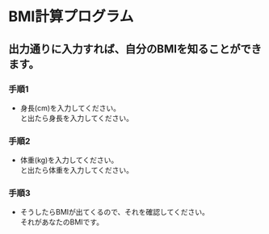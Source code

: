 # BMI計算プログラム
## 出力通りに入力すれば、自分のBMIを知ることができます。

### 手順1
- 身長(cm)を入力してください。  
と出たら身長を入力してください。

### 手順2
- 体重(kg)を入力してください。  
と出たら体重を入力してください。

### 手順3
- そうしたらBMIが出てくるので、それを確認してください。  
それがあなたのBMIです。
